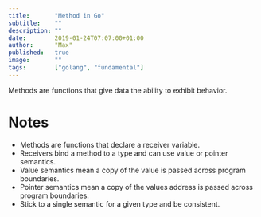 ```yaml
---
title:       "Method in Go"
subtitle:    ""
description: ""
date:        2019-01-24T07:07:00+01:00
author:      "Max"
published:   true
image:       ""
tags:        ["golang", "fundamental"]
---
```


Methods are functions that give data the ability to exhibit behavior.

# Notes

- Methods are functions that declare a receiver variable.
- Receivers bind a method to a type and can use value or pointer semantics.
- Value semantics mean a copy of the value is passed across program boundaries.
- Pointer semantics mean a copy of the values address is passed across program boundaries.
- Stick to a single semantic for a given type and be consistent.

